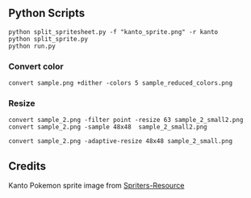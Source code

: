 ## Python Scripts

```
python split_spritesheet.py -f "kanto_sprite.png" -r kanto
python split_sprite.py
python run.py
```

### Convert color
```
convert sample.png +dither -colors 5 sample_reduced_colors.png
```

### Resize
```
convert sample_2.png -filter point -resize 63 sample_2_small2.png
convert sample_2.png -sample 48x48  sample_2_small2.png

convert sample_2.png -adaptive-resize 48x48 sample_2_small.png
```

## Credits
Kanto Pokemon sprite image from [Spriters-Resource](https://www.spriters-resource.com/game_boy_advance/pokemonemerald/sheet/21230/)